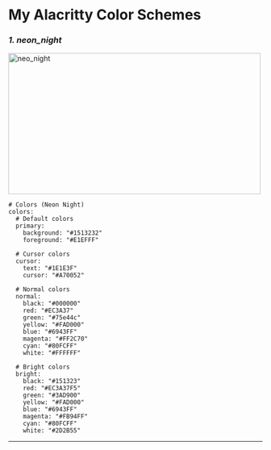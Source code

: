 My Alacritty Color Schemes
===

### *1. neon_night*

<img src="https://raw.githubusercontent.com/the-robot/dots/master/terminals/alacritty/screenshots/neon_night.png" alt="neo_night" width="500" height="280" />

```
# Colors (Neon Night)
colors:
  # Default colors
  primary:
    background: "#1513232"
    foreground: "#E1EFFF"

  # Cursor colors
  cursor:
    text: "#1E1E3F"
    cursor: "#A70052"

  # Normal colors
  normal:
    black: "#000000"
    red: "#EC3A37"
    green: "#75e44c"
    yellow: "#FAD000"
    blue: "#6943FF"
    magenta: "#FF2C70"
    cyan: "#80FCFF"
    white: "#FFFFFF"

  # Bright colors
  bright:
    black: "#151323"
    red: "#EC3A37F5"
    green: "#3AD900"
    yellow: "#FAD000"
    blue: "#6943FF"
    magenta: "#FB94FF"
    cyan: "#80FCFF"
    white: "#2D2B55"
```

---

